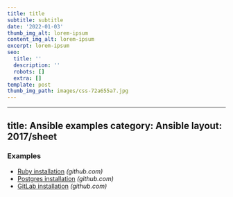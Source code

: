 ```yaml
---
title: title
subtitle: subtitle
date: '2022-01-03'
thumb_img_alt: lorem-ipsum
content_img_alt: lorem-ipsum
excerpt: lorem-ipsum
seo:
  title: ''
  description: ''
  robots: []
  extra: []
template: post
thumb_img_path: images/css-72a655a7.jpg
---
```

---
title: Ansible examples
category: Ansible
layout: 2017/sheet
---

### Examples

- [Ruby installation](https://github.com/chelsea/ansible-example-ruby/blob/master/roles/webserver/tasks/main.yml) _(github.com)_
- [Postgres installation](https://github.com/chelsea/ansible-example-ruby/blob/master/roles/db/tasks/main.yml) _(github.com)_
- [GitLab installation](https://github.com/tingtun/ansible-playbook-gitlab) _(github.com)_

